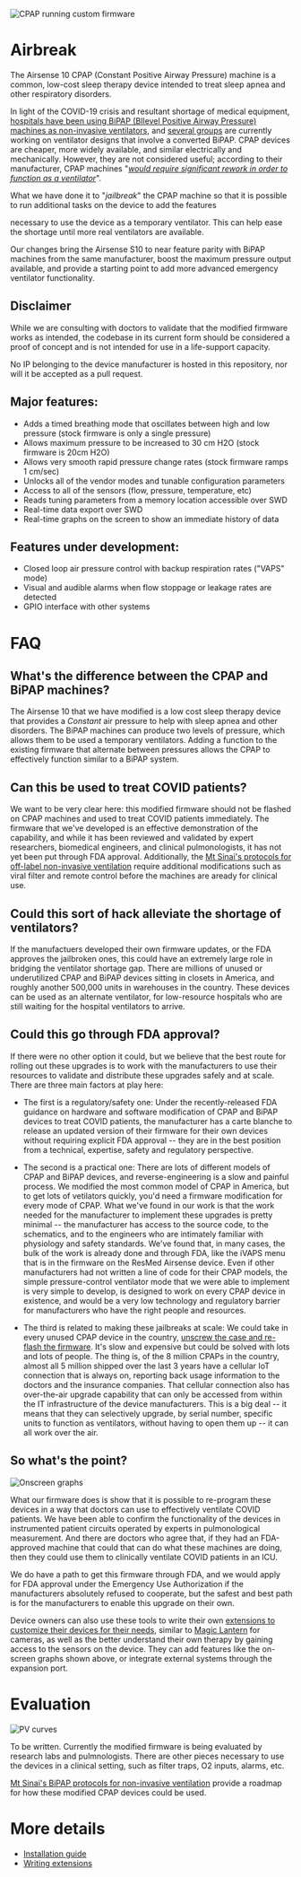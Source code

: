 ![CPAP running custom firmware](images/ventilator-animated.gif)
# Airbreak

The Airsense 10 CPAP (Constant Positive Airway Pressure) machine
is a common, low-cost sleep therapy device intended to treat sleep apnea and
other respiratory disorders.  

In light of the COVID-19 crisis and resultant shortage of medical equipment,
[hospitals have been using BiPAP (BIlevel Positive Airway Pressure) machines as non-invasive ventilators](https://health.mountsinai.org/blog/mount-sinai-turns-hundreds-of-machines-for-sleep-apnea-into-hospital-ventilators-shares-instructions-worldwide/),
and [several groups](https://github.com/PubInv/covid19-vent-list) are currently working on ventilator designs that involve a converted BiPAP.
CPAP devices are cheaper, more widely available, and similar electrically and mechanically. However, they are not considered useful; 
according to their manufacturer, CPAP machines "[*would require significant rework in order to function as a ventilator*](https://www.resmed.com/en-us/covid-19/)".

What we have done it to "*jailbreak*" the CPAP machine so that it
is possible to run additional tasks on the device to add the features

necessary to use the device as a temporary ventilator.  This can help ease
the shortage until more real ventilators are available.

Our changes bring the Airsense S10 to near feature parity with BiPAP machines from the same manufacturer, boost the maximum pressure output available, and provide a starting point to add more advanced emergency ventilator functionality.

## Disclaimer

While we are consulting with doctors to validate that the modified firmware works as intended, the codebase in its current form should be considered
a proof of concept and is not intended for use in a life-support capacity.  

No IP belonging to the device manufacturer is hosted in this repository, nor will it be accepted as a pull request.

## Major features:
* Adds a timed breathing mode that oscillates between high and low pressure (stock firmware is only a single pressure)
* Allows maximum pressure to be increased to 30 cm H2O (stock firmware is 20cm H2O)
* Allows very smooth rapid pressure change rates (stock firmware ramps 1 cm/sec)
* Unlocks all of the vendor modes and tunable configuration parameters
* Access to all of the sensors (flow, pressure, temperature, etc)
* Reads tuning parameters from a memory location accessible over SWD
* Real-time data export over SWD
* Real-time graphs on the screen to show an immediate history of data

## Features under development:
* Closed loop air pressure control with backup respiration rates ("VAPS" mode)
* Visual and audible alarms when flow stoppage or leakage rates are detected
* GPIO interface with other systems

# FAQ

## What's the difference between the CPAP and BiPAP machines?
The Airsense 10 that we have modified is a low cost sleep therapy device that
provides a *Constant* air pressure to help with sleep apnea and other disorders.
The BiPAP machines can produce two levels of pressure, which allows them to
be used a temporary ventilators.  Adding a function to the existing firmware
that alternate between pressures allows the CPAP to effectively function
similar to a BiPAP system.

## Can this be used to treat COVID patients?
We want to be very clear here: this modified firmware should not be
flashed on CPAP machines and used to treat COVID patients immediately.
The firmware that we've developed is an effective demonstration of
the capability, and while it has been reviewed and validated by expert
researchers, biomedical engineers, and clinical pulmonologists, it has
not yet been put through FDA approval.  Additionally, the
[Mt Sinai's protocols for off-label non-invasive ventilation](https://health.mountsinai.org/wp-content/uploads/sites/14/2020/04/NIV-to-Ventilator-Modification-Protocol-v1.02-for-posting.pdf)
require additional modifications such as viral filter and remote control
before the machines are aready for clinical use.

## Could this sort of hack alleviate the shortage of ventilators?
If the manufactuers developed their own firmware updates, or the FDA
approves the jailbroken ones, this could have an extremely large role
in bridging the ventilator shortage gap.
There are millions of unused or underutilized CPAP and BiPAP devices sitting in
closets in America, and roughly another 500,000 units in warehouses in
the country.  These devices can be used as an alternate ventilator, for
low-resource hospitals who are still waiting for the hospital ventilators
to arrive.

## Could this go through FDA approval?
If there were no other option it could, but we believe that the best
route for rolling out these upgrades is to work with the manufacturers
to use their resources to validate and distribute these upgrades safely
and at scale.  There are three main factors at play here:

* The first is a regulatory/safety one:  Under the recently-released
FDA guidance on hardware and software modification of CPAP and BiPAP
devices to treat COVID patients, the manufacturer has a carte blanche
to release an updated version of their firmware for their own devices
without requiring explicit FDA approval -- they are in the best position
from a technical, expertise, safety and regulatory perspective.

* The second is a practical one:  There are lots of different models of
CPAP and BiPAP devices, and reverse-engineering is a slow and painful
process. We modified the most common model of CPAP in America, but to
get lots of vetilators quickly, you'd need a firmware modification for
every mode of CPAP. What we've found in our work is that the work needed
for the manufacturer to implement these upgrades is pretty minimal --
the manufacturer has access to the source code, to the schematics,
and to the engineers who are intimately familiar with physiology and
safety standards.  We've found that, in many cases, the bulk of the
work is already done and through FDA, like the iVAPS menu that
is in the firmware on the ResMed Airsense device.  Even if other
manufacturers had not written a line of code for their CPAP models, the
simple pressure-control ventilator mode that we were able to implement
is very simple to develop, is designed to work on every CPAP device in
existence, and would be a very low technology and regulatory barrier
for manufacturers who have the right people and resources.

* The third is related to making these jailbreaks at scale:  We could take
in every unused CPAP device in the country, [unscrew the case and
re-flash the firmware](Installation).  It's slow and expensive but could
be solved with lots and lots of people.  The thing is, of the 8 million
CPAPs in the country, almost all 5 million shipped over the last 3 years
have a cellular IoT connection that is always on, reporting back usage
information to the doctors and the insurance companies.  That cellular
connection also has over-the-air upgrade capability that can only be
accessed from within the IT infrastructure of the device manufacturers.
This is a big deal -- it means that they can selectively upgrade, by
serial number, specific units to function as ventilators, without having
to open them up -- it can all work over the air.

## So what's the point?
![Onscreen graphs](images/sprintf.jpg)

What our firmware does is show that it is possible to re-program these
devices in a way that doctors can use to effectively ventilate COVID
patients. We have been able to confirm the functionality of the devices
in instrumented patient circuits operated by experts in pulmonological
measurement. And there are doctors who agree that, if they had an
FDA-approved machine that could that can do what these machines are doing,
then they could use them to clinically ventilate COVID patients in an ICU.

We do have a path to get this firmware through FDA, and we would apply for
FDA approval under the Emergency Use Authorization if the manufacturers
absolutely refused to cooperate, but the safest and best path is for
the manufacturers to enable this upgrade on their own.

Device owners can also use these tools to write their own [extensions to customize
their devices for their needs](info/extensions), similar to [Magic Lantern](https://magiclantern.fm)
for cameras, as well as the better understand their own therapy by gaining
access to the sensors on the device.  They can add features like the on-screen
graphs shown above, or integrate external systems through the expansion port.

# Evaluation

![PV curves](images/pv.png)

To be written.  Currently the modified firmware is being evaluated by
research labs and pulmnologists.  There are other pieces necessary to
use the devices in a clinical setting, such as filter traps, O2 inputs,
alarms, etc.

[Mt Sinai's BiPAP protocols for non-invasive ventilation](https://health.mountsinai.org/wp-content/uploads/sites/14/2020/04/NIV-to-Ventilator-Modification-Protocol-v1.02-for-posting.pdf)
provide a roadmap for how these modified CPAP devices could be used.

# More details

* [Installation guide](/disassembly)
* [Writing extensions](info/extensions)
